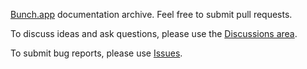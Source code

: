 [Bunch.app](https://bunchapp.co) documentation archive. Feel free to submit pull requests.

To discuss ideas and ask questions, please use the [Discussions area](https://github.com/ttscoff/bunch/discussions).

To submit bug reports, please use [Issues](https://github.com/ttscoff/bunch/issues).
